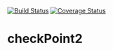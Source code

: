 [![Build Status](https://travis-ci.org/andela-mmakinde/checkPoint2.svg?branch=staging)](https://travis-ci.org/andela-mmakinde/checkPoint2) [![Coverage Status](https://coveralls.io/repos/github/andela-mmakinde/checkPoint2/badge.svg?branch=staging)](https://coveralls.io/github/andela-mmakinde/checkPoint2?branch=staging)
# checkPoint2
